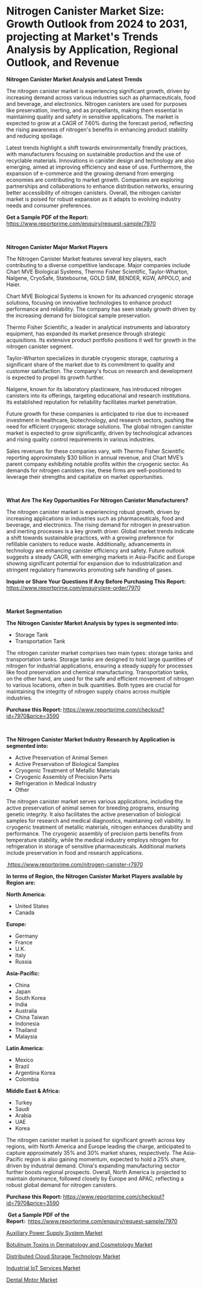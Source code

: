 <p><h1>Nitrogen Canister Market Size: Growth Outlook from 2024 to 2031, projecting at Market's Trends Analysis by Application, Regional Outlook, and Revenue</h1></p><p><strong>Nitrogen Canister Market Analysis and Latest Trends</strong></p>
<p><p>The nitrogen canister market is experiencing significant growth, driven by increasing demand across various industries such as pharmaceuticals, food and beverage, and electronics. Nitrogen canisters are used for purposes like preservation, inerting, and as propellants, making them essential in maintaining quality and safety in sensitive applications. The market is expected to grow at a CAGR of 7.60% during the forecast period, reflecting the rising awareness of nitrogen's benefits in enhancing product stability and reducing spoilage.</p><p>Latest trends highlight a shift towards environmentally friendly practices, with manufacturers focusing on sustainable production and the use of recyclable materials. Innovations in canister design and technology are also emerging, aimed at improving efficiency and ease of use. Furthermore, the expansion of e-commerce and the growing demand from emerging economies are contributing to market growth. Companies are exploring partnerships and collaborations to enhance distribution networks, ensuring better accessibility of nitrogen canisters. Overall, the nitrogen canister market is poised for robust expansion as it adapts to evolving industry needs and consumer preferences.</p></p>
<p><strong>Get a Sample PDF of the Report:&nbsp;</strong> <a href="https://www.reportprime.com/enquiry/request-sample/7970?utm_campaign=1129&utm_medium=2&utm_source=Github&utm_content=ia&utm_term=28112024&utm_id=nitrogen-canister">https://www.reportprime.com/enquiry/request-sample/7970</a></p>
<p>&nbsp;</p>
<p><strong>Nitrogen Canister Major Market Players</strong></p>
<p><p>The Nitrogen Canister Market features several key players, each contributing to a diverse competitive landscape. Major companies include Chart MVE Biological Systems, Thermo Fisher Scientific, Taylor-Wharton, Nalgene, CryoSafe, Statebourne, GOLD SIM, BENDER, KGW, APPOLO, and Haier. </p><p>Chart MVE Biological Systems is known for its advanced cryogenic storage solutions, focusing on innovative technologies to enhance product performance and reliability. The company has seen steady growth driven by the increasing demand for biological sample preservation.</p><p>Thermo Fisher Scientific, a leader in analytical instruments and laboratory equipment, has expanded its market presence through strategic acquisitions. Its extensive product portfolio positions it well for growth in the nitrogen canister segment. </p><p>Taylor-Wharton specializes in durable cryogenic storage, capturing a significant share of the market due to its commitment to quality and customer satisfaction. The company's focus on research and development is expected to propel its growth further.</p><p>Nalgene, known for its laboratory plasticware, has introduced nitrogen canisters into its offerings, targeting educational and research institutions. Its established reputation for reliability facilitates market penetration.</p><p>Future growth for these companies is anticipated to rise due to increased investment in healthcare, biotechnology, and research sectors, pushing the need for efficient cryogenic storage solutions. The global nitrogen canister market is expected to grow significantly, driven by technological advances and rising quality control requirements in various industries.</p><p>Sales revenues for these companies vary, with Thermo Fisher Scientific reporting approximately $30 billion in annual revenue, and Chart MVE’s parent company exhibiting notable profits within the cryogenic sector. As demands for nitrogen canisters rise, these firms are well-positioned to leverage their strengths and capitalize on market opportunities.</p></p>
<p>&nbsp;</p>
<p><strong>What Are The Key Opportunities For Nitrogen Canister Manufacturers?</strong></p>
<p><p>The nitrogen canister market is experiencing robust growth, driven by increasing applications in industries such as pharmaceuticals, food and beverage, and electronics. The rising demand for nitrogen in preservation and inerting processes is a key growth driver. Global market trends indicate a shift towards sustainable practices, with a growing preference for refillable canisters to reduce waste. Additionally, advancements in technology are enhancing canister efficiency and safety. Future outlook suggests a steady CAGR, with emerging markets in Asia-Pacific and Europe showing significant potential for expansion due to industrialization and stringent regulatory frameworks promoting safe handling of gases.</p></p>
<p><strong>Inquire or Share Your Questions If Any Before Purchasing This Report:</strong> <a href="https://www.reportprime.com/enquiry/pre-order/7970?utm_campaign=1129&utm_medium=2&utm_source=Github&utm_content=ia&utm_term=28112024&utm_id=nitrogen-canister">https://www.reportprime.com/enquiry/pre-order/7970</a></p>
<p>&nbsp;</p>
<p><strong>Market Segmentation</strong></p>
<p><strong>The Nitrogen Canister Market Analysis by types is segmented into:</strong></p>
<p><ul><li>Storage Tank</li><li>Transportation Tank</li></ul></p>
<p><p>The nitrogen canister market comprises two main types: storage tanks and transportation tanks. Storage tanks are designed to hold large quantities of nitrogen for industrial applications, ensuring a steady supply for processes like food preservation and chemical manufacturing. Transportation tanks, on the other hand, are used for the safe and efficient movement of nitrogen to various locations, often in bulk quantities. Both types are crucial for maintaining the integrity of nitrogen supply chains across multiple industries.</p></p>
<p><strong>Purchase this Report:&nbsp;</strong><a href="https://www.reportprime.com/checkout?id=7970&price=3590&utm_campaign=1129&utm_medium=2&utm_source=Github&utm_content=ia&utm_term=28112024&utm_id=nitrogen-canister">https://www.reportprime.com/checkout?id=7970&price=3590</a></p>
<p>&nbsp;</p>
<p><strong>The Nitrogen Canister Market Industry Research by Application is segmented into:</strong></p>
<p><ul><li>Active Preservation of Animal Semen</li><li>Active Preservation of Biological Samples</li><li>Cryogenic Treatment of Metallic Materials</li><li>Cryogenic Assembly of Precision Parts</li><li>Refrigeration in Medical Industry</li><li>Other</li></ul></p>
<p><p>The nitrogen canister market serves various applications, including the active preservation of animal semen for breeding programs, ensuring genetic integrity. It also facilitates the active preservation of biological samples for research and medical diagnostics, maintaining cell viability. In cryogenic treatment of metallic materials, nitrogen enhances durability and performance. The cryogenic assembly of precision parts benefits from temperature stability, while the medical industry employs nitrogen for refrigeration in storage of sensitive pharmaceuticals. Additional markets include preservation in food and research applications.</p></p>
<p><a href="https://www.reportprime.com/nitrogen-canister-r7970?utm_campaign=1129&utm_medium=2&utm_source=Github&utm_content=ia&utm_term=28112024&utm_id=nitrogen-canister">&nbsp;https://www.reportprime.com/nitrogen-canister-r7970</a></p>
<p><strong>In terms of Region, the Nitrogen Canister Market Players available by Region are:</strong></p>
<p>
    <p> <strong> North America: </strong>
        <ul>
            <li>United States</li>
            <li>Canada</li>
        </ul>
        </p> 
    <p> <strong> Europe: </strong>
        <ul>
            <li>Germany</li>
            <li>France</li>
            <li>U.K.</li>
            <li>Italy</li>
            <li>Russia</li>
        </ul>
        </p> 
    <p> <strong> Asia-Pacific: </strong>
        <ul>
            <li>China</li>
            <li>Japan</li>
            <li>South Korea</li>
            <li>India</li>
            <li>Australia</li>
            <li>China Taiwan</li>
            <li>Indonesia</li>
            <li>Thailand</li>
            <li>Malaysia</li>
        </ul>
        </p> 
    <p> <strong> Latin America: </strong>
        <ul>
            <li>Mexico</li>
            <li>Brazil</li>
            <li>Argentina Korea</li>
            <li>Colombia</li>
        </ul>
        </p> 
    <p> <strong> Middle East & Africa: </strong>
        <ul>
            <li>Turkey</li>
            <li>Saudi</li>
            <li>Arabia</li>
            <li>UAE</li>
            <li>Korea</li>
        </ul>
    </p>
    </p>
<p><p>The nitrogen canister market is poised for significant growth across key regions, with North America and Europe leading the charge, anticipated to capture approximately 35% and 30% market shares, respectively. The Asia-Pacific region is also gaining momentum, expected to hold a 25% share, driven by industrial demand. China's expanding manufacturing sector further boosts regional prospects. Overall, North America is projected to maintain dominance, followed closely by Europe and APAC, reflecting a robust global demand for nitrogen canisters.</p></p>
<p><strong>Purchase this Report: </strong><a href="https://www.reportprime.com/checkout?id=7970&price=3590&utm_campaign=1129&utm_medium=2&utm_source=Github&utm_content=ia&utm_term=28112024&utm_id=nitrogen-canister">https://www.reportprime.com/checkout?id=7970&price=3590</a></p>
<p>&nbsp;<strong>Get a Sample PDF of the Report:&nbsp;&nbsp;</strong><a href="https://www.reportprime.com/enquiry/request-sample/7970?utm_campaign=1129&utm_medium=2&utm_source=Github&utm_content=ia&utm_term=28112024&utm_id=nitrogen-canister">https://www.reportprime.com/enquiry/request-sample/7970</a></p>
<p><strong></strong></p>
<p><p><a href="https://www.linkedin.com/pulse/global-auxiliary-power-supply-system-market-insights-size-share-opfof?utm_campaign=1129&utm_medium=2&utm_source=Github&utm_content=ia&utm_term=28112024&utm_id=nitrogen-canister">Auxiliary Power Supply System Market</a></p><p><a href="https://issuu.com/reportprime-2/docs/botulinum-toxins-in-dermatology-and_8a2be1f62e5c75?utm_campaign=1129&utm_medium=2&utm_source=Github&utm_content=ia&utm_term=28112024&utm_id=nitrogen-canister">Botulinum Toxins in Dermatology and Cosmetology Market</a></p><p><a href="https://issuu.com/reportprime-2/docs/distributed-cloud-storage-technolog_14c38b5132079e?utm_campaign=1129&utm_medium=2&utm_source=Github&utm_content=ia&utm_term=28112024&utm_id=nitrogen-canister">Distributed Cloud Storage Technology Market</a></p><p><a href="https://www.linkedin.com/pulse/strategic-forecast-industrial-iot-services-market-growth-trends-rk8cf?utm_campaign=1129&utm_medium=2&utm_source=Github&utm_content=ia&utm_term=28112024&utm_id=nitrogen-canister">Industrial IoT Services Market</a></p><p><a href="https://www.linkedin.com/pulse/comprehensive-analysis-dental-motor-market-scope-size-projected-g7clf?utm_campaign=1129&utm_medium=2&utm_source=Github&utm_content=ia&utm_term=28112024&utm_id=nitrogen-canister">Dental Motor Market</a></p></p>